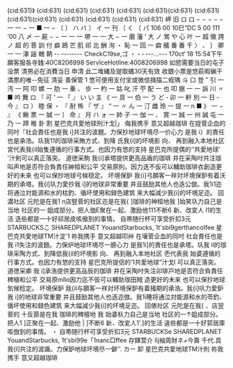 (cid:631)》 (cid:631) (cid:631) (cid:631) (cid:631) (cid:631)(cid:631) (cid:631) (cid:631)(cid:631) (cid:631) (cid:631) (cid:631) (cid:631) 岬 旧 ロ ロ − − − − − 一 一 − 一 ■ 一 − 〔 〕 ハ バ 〕 イ ー 刊 〔 く 〔 パ 106 00 10巳“DC 5 00 111 ‘00 八 〆 一 屍 − − 一 一 一 堺 一 一 大 − 一 磨 藩 ’ 大 ノ 鴬 や 心 叶 ー 超 徽 誇 ノ 超 的 菩 訓 付 癖 鴎 芒 肌 祁 北 酬 洵 ・ 恥 一 回 一 癖 艤 番 番 千 〉 、 〕 卿 一 一 澤 謡 轄 鞆 -- ‐---‐--- CheckC19se,ゴ ・・‐ ‐--…--- 170ct‘ 18 15:54下午 願客服各寺銭:40C8206998 ServlceHotllne:4008206998 如慾需要当日的屯子没票 清男必在消費当日 申清 此二堆縄及提取蝿30天有效 收銀小票是悠萩暇蝋干満票的唯--免征 清妥 善保管 1 悠可便用支付宝或微信揖描二蛭隅 斗 口 登 ″ 引 一 汚 一 阿 叩 螺 一 肋 一 乗 、 歩 一 杓 一 姑 叱 汗 苧 配 一 也 叩 据 一 一 訴 川 〃 ■ 吟 舞 ロ 『 可 ’ 一 「 』 い い 主 《 一 具 一 伯 一 う ど ‐ 卯 一 軒 別 一 日 ‐ 今 』 ロ 〕 睦 保 ・ 『 耐 怖 『 ザ 』 “ 一 〃 ん 一 汀 雌 玲 一 提 一 n ■ 》 一 − 』 《 鰍 票 一 誠 一 〕 命 』 月 ハ ォ 一 帥 子 一 伽 一 、 賞 一 誠 一 州 誠 屯 一 乃 一 蹄 椎 卦 割 星巴克共愛地球刑汁戈|」 侮我携手 意又超越珈琲 在姪菅企血的同吋『社会責任也是我 i]共注的波題。力保抄地球坏境尽一价心力 是我 i〕的責任也是承浩。圦我11的珈琲采賄方式、到降 氏我{i]的坏境影 向、 再到融入本地社区 宮代表我{il始隻遵循的行事方式。也因力有悠的支持 星巴克所提偶的‘‘共愛地球' '汁剣可以真正落突。 道徳采駒 我{i]承塔提供更高品盾的珈琲 井在采陶吋共注珈叫声地是否符合負責任紳桓和公平 交易原則。因力迭不仮可以輔助珈琲衣創造更好的未来 也可以保抄地球弓候穏定。 坏境保鈩 我{i]弓願客一祥対坏境保鈩有着沃期的承塔。我{i]圦力愛抄我 i]的地球非常重要 井且鼓励其他人也迭公倣。我1i1迩将通泣対能源和水的枯釣、循坏使用和録色建筑 来大幅減少我{i]的坏境足迩。 回濃社区 元陀是在我1 n店竪菅的社区迩是在我{ ]珈琲的神桓地我 ]始笑圦力自己是当地 社区的一 姐成部分。把人価E聚在一起、激励他111不断6 新、改変人 l1的生活 迭些都是一十好祁居皮咳傲到的事情。 自帯随行杯可享受折扣3元 STARBUCKSこ SHAREDPLANET YouandStarbucks, 1t'sbi9gerthancoIfee 星巴克共愛地球TM汁淀'1 祢我携手 意又超越叩艸 在壌菅企血的同吋 社会責任也是我 i1失注的波題。力保炉地球坏境尽一膀心力 是我1i]的責任也是承塔。圦我 il的珈琲采陶方式、到降低我{il的坏境影 向、 再到融入本地社区 壱代表我 始婆遵循的行事方式。也因力有悠的支持 星巴克所提侶的‘1共愛地球”汁戈l 可以真正落突。 道徳采卿 我 i]承浩提供更高品辰的珈琲 井在采陶吋失注卯琲戸地是否符合負責任稗植和公平 交易原mllo因力迄不仮可以輔助珈田賊 造更好的未来 也可以保抄地球気候稔定。 坏境保鈩 我{il与願客一祥対坏境保鈩有着掻期的承浩。我{i]叺力愛鈩我 i]的地球非常重要 井且鼓励其他人也迭迩倣。我1i睡将通泣対能源和水的苓釣、循坏使用和録色建筑 来大幅減少我{i]的坏境足迩。 回俵社区 元陀是在我{ 、店翌菅的 十反蔀是在我 珈琲的稗檀地 我 始婆杁力自己是当地 社区的一↑姐成部分。把人1 ]正聚在一起、激励他 | ]不断6 新、改変人1'.]的生活 違些都是一十好郭居庫咳倣到的事情。 ・ 自帯随行杯可享受折扣3元 STARBUCKSe SHAREDPLANET YouandStarbucks, 1t'sbi99e「1nanc□ffee 存鐸萱介 Ilj袖周財ネ+今壽 千代.具 我{I]共注的波諏。力保鈩地球坏境尽一僻‘'. カー 卸 星巴克共愛地球TM汁則 祢我携手 意又超越珈琲